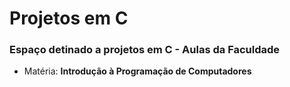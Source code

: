 # Projetos em C

### Espaço detinado a projetos em C - Aulas da Faculdade
* Matéria: **Introdução à Programação de Computadores**
